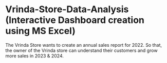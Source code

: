 #  Vrinda-Store-Data-Analysis (Interactive Dashboard creation using MS Excel) 
The Vrinda Store wants to create an annual sales report for 2022. So that, the owner of the Vrinda store can understand their customers and grow more sales in 2023 & 2024.
